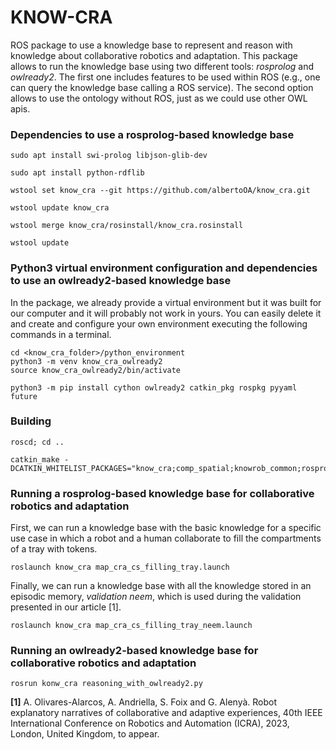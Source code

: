 # KNOW-CRA
ROS package to use a knowledge base to represent and reason with knowledge about collaborative robotics and adaptation. This package allows to run the knowledge base using two different tools: *rosprolog* and *owlready2*. The first one includes features to be used within ROS (e.g., one can query the knowledge base calling a ROS service). The second option allows to use the ontology without ROS, just as we could use other OWL apis. 


### Dependencies to use a rosprolog-based knowledge base

```
sudo apt install swi-prolog libjson-glib-dev

sudo apt install python-rdflib

wstool set know_cra --git https://github.com/albertoOA/know_cra.git

wstool update know_cra

wstool merge know_cra/rosinstall/know_cra.rosinstall

wstool update 
```

### Python3 virtual environment configuration and dependencies to use an owlready2-based knowledge base

In the package, we already provide a virtual environment but it was built for our computer and it will probably not work in yours. You can easily delete it and create and configure your own environment executing the following commands in a terminal.
```
cd <know_cra_folder>/python_environment
python3 -m venv know_cra_owlready2
source know_cra_owlready2/bin/activate

python3 -m pip install cython owlready2 catkin_pkg rospkg pyyaml future
```

### Building

```
roscd; cd ..

catkin_make -DCATKIN_WHITELIST_PACKAGES="know_cra;comp_spatial;knowrob_common;rosprolog;json_prolog_msgs;rosowl;genowl"
```

### Running a rosprolog-based knowledge base for collaborative robotics and adaptation
First, we can run a knowledge base with the basic knowledge for a specific use case in which a robot and a human collaborate to fill the compartments of a tray with tokens.

```
roslaunch know_cra map_cra_cs_filling_tray.launch
```

Finally, we can run a knowledge base with all the knowledge stored in an episodic memory, *validation neem*, which is used during the validation presented in our article [1].

```
roslaunch know_cra map_cra_cs_filling_tray_neem.launch
```

### Running an owlready2-based knowledge base for collaborative robotics and adaptation
```
rosrun konw_cra reasoning_with_owlready2.py
```

**[1]** A. Olivares-Alarcos, A. Andriella, S. Foix and G. Alenyà. Robot explanatory narratives of collaborative and adaptive experiences, 40th IEEE International Conference on Robotics and Automation (ICRA), 2023, London, United Kingdom, to appear.
